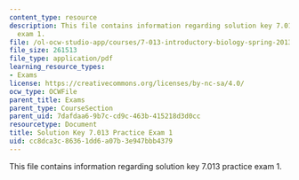 ```yaml
---
content_type: resource
description: This file contains information regarding solution key 7.013 practice
  exam 1.
file: /ol-ocw-studio-app/courses/7-013-introductory-biology-spring-2013/cc8dca3c86361dd6a07b3e947bbb4379_MIT7_013S13_Exam_1Sol.pdf
file_size: 261513
file_type: application/pdf
learning_resource_types:
- Exams
license: https://creativecommons.org/licenses/by-nc-sa/4.0/
ocw_type: OCWFile
parent_title: Exams
parent_type: CourseSection
parent_uid: 7dafdaa6-9b7c-cd9c-463b-415218d3d0cc
resourcetype: Document
title: Solution Key 7.013 Practice Exam 1
uid: cc8dca3c-8636-1dd6-a07b-3e947bbb4379
---
```

This file contains information regarding solution key 7.013 practice exam 1.